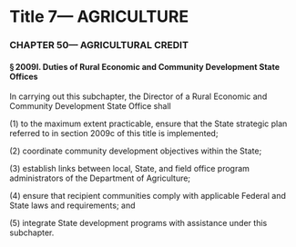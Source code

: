 
# Title 7— AGRICULTURE
### CHAPTER 50— AGRICULTURAL CREDIT
#### § 2009l. Duties of Rural Economic and Community Development State Offices

In carrying out this subchapter, the Director of a Rural Economic and Community Development State Office shall

(1) to the maximum extent practicable, ensure that the State strategic plan referred to in section 2009c of this title is implemented;

(2) coordinate community development objectives within the State;

(3) establish links between local, State, and field office program administrators of the Department of Agriculture;

(4) ensure that recipient communities comply with applicable Federal and State laws and requirements; and

(5) integrate State development programs with assistance under this subchapter.
